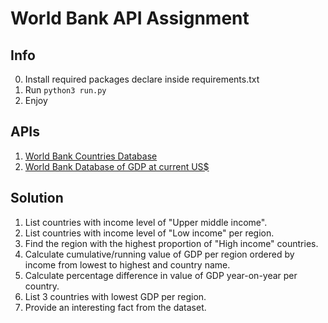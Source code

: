 # World Bank API Assignment

## Info

0. Install required packages declare inside requirements.txt
1. Run ```python3 run.py``` 
2. Enjoy

## APIs

1. ​[World Bank Countries Database](https://datahelpdesk.worldbank.org/knowledgebase/articles/898590-api-country-queries)
2. [World Bank Database of GDP at current US$](https://data.worldbank.org/indicator/NY.GDP.MKTP.CD)

## Solution

1. List countries with income level of "Upper middle income".
2. List countries with income level of "Low income" per region.
3. Find the region with the highest proportion of "High income" countries.
4. Calculate cumulative/running value of GDP per region ordered by income from lowest to highest and country name.
5. Calculate percentage difference in value of GDP year-on-year per country.
6. List 3 countries with lowest GDP per region.
7. Provide an interesting fact from the dataset.
